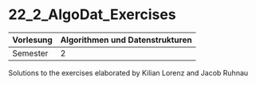 # 22_2_AlgoDat_Exercises

Vorlesung|Algorithmen und Datenstrukturen
---|---
Semester|2

Solutions to the exercises elaborated by Kilian Lorenz and Jacob Ruhnau
